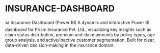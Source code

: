 # INSURANCE-DASHBOARD
 📊 Insurance Dashboard (Power BI)   A dynamic and interactive Power BI dashboard for Prism Insurance Pvt. Ltd., visualizing key insights such as claim status distribution, premium and claim amounts by policy types, age group analysis, and active/inactive customer segmentation. Built for clear, data-driven decision-making in the insurance domain. 
